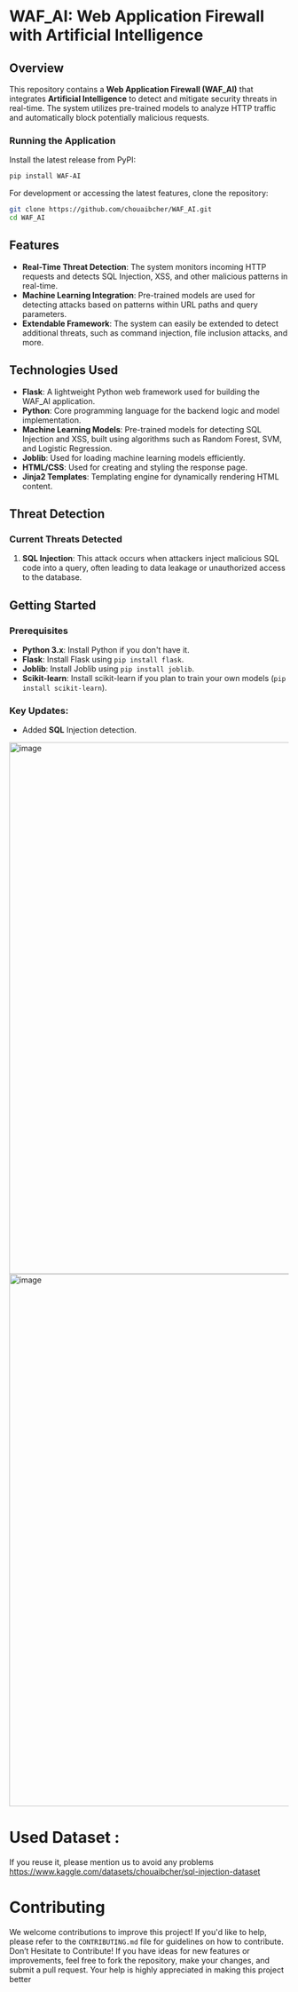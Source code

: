 # WAF_AI: Web Application Firewall with Artificial Intelligence
## Overview

This repository contains a **Web Application Firewall (WAF_AI)** that integrates **Artificial Intelligence** to detect and mitigate security threats in real-time. The system utilizes pre-trained models to analyze HTTP traffic and automatically block potentially malicious requests.

### Running the Application

Install the latest release from PyPI:
   ```bash
   pip install WAF-AI
   ```

For development or accessing the latest features, clone the repository:
   ```bash
   git clone https://github.com/chouaibcher/WAF_AI.git
   cd WAF_AI
   ```

## Features

- **Real-Time Threat Detection**: The system monitors incoming HTTP requests and detects SQL Injection, XSS, and other malicious patterns in real-time.
- **Machine Learning Integration**: Pre-trained models are used for detecting attacks based on patterns within URL paths and query parameters.
- **Extendable Framework**: The system can easily be extended to detect additional threats, such as command injection, file inclusion attacks, and more.

## Technologies Used

- **Flask**: A lightweight Python web framework used for building the WAF_AI application.
- **Python**: Core programming language for the backend logic and model implementation.
- **Machine Learning Models**: Pre-trained models for detecting SQL Injection and XSS, built using algorithms such as Random Forest, SVM, and Logistic Regression.
- **Joblib**: Used for loading machine learning models efficiently.
- **HTML/CSS**: Used for creating and styling the response page.
- **Jinja2 Templates**: Templating engine for dynamically rendering HTML content.

## Threat Detection

### **Current Threats Detected**

1. **SQL Injection**: This attack occurs when attackers inject malicious SQL code into a query, often leading to data leakage or unauthorized access to the database. 


## Getting Started

### Prerequisites

- **Python 3.x**: Install Python if you don't have it.
- **Flask**: Install Flask using `pip install flask`.
- **Joblib**: Install Joblib using `pip install joblib`.
- **Scikit-learn**: Install scikit-learn if you plan to train your own models (`pip install scikit-learn`).


### Key Updates:
- Added **SQL** Injection detection.
<img width="958" alt="image" src="https://github.com/user-attachments/assets/62a4143a-33f9-4bf3-be2c-012342154828">
<img width="959" alt="image" src="https://github.com/user-attachments/assets/91bbe2e5-cc04-41ef-83cd-c4ec6e3de819">



# Used Dataset :
If you reuse it, please mention us to avoid any problems
</br>
https://www.kaggle.com/datasets/chouaibcher/sql-injection-dataset


# Contributing
We welcome contributions to improve this project! If you'd like to help, please refer to the  `CONTRIBUTING.md`  file for guidelines on how to contribute.
Don’t Hesitate to Contribute! If you have ideas for new features or improvements, feel free to fork the repository, make your changes, and submit a pull request. 
Your help is highly appreciated in making this project better


